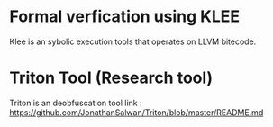 # Formal verfication using KLEE
Klee is an sybolic execution tools that operates on LLVM bitecode.

# Triton Tool (Research tool)
Triton is an deobfuscation tool 
link : https://github.com/JonathanSalwan/Triton/blob/master/README.md